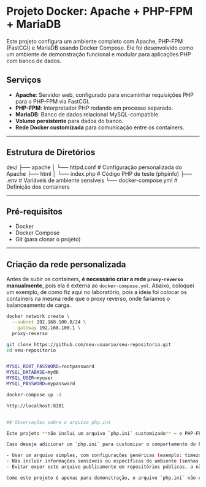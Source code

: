 # Projeto Docker: Apache + PHP-FPM + MariaDB

Este projeto configura um ambiente completo com Apache, PHP-FPM (FastCGI) e MariaDB usando Docker Compose. Ele foi desenvolvido como um ambiente de demonstração funcional e modular para aplicações PHP com banco de dados.

## Serviços

- **Apache**: Servidor web, configurado para encaminhar requisições PHP para o PHP-FPM via FastCGI.
- **PHP-FPM**: Interpretador PHP rodando em processo separado.
- **MariaDB**: Banco de dados relacional MySQL-compatible.
- **Volume persistente** para dados do banco.
- **Rede Docker customizada** para comunicação entre os containers.

---

## Estrutura de Diretórios
dev/
├── apache
│ └── httpd.conf # Configuração personalizada do Apache
├── html
│ └── index.php # Código PHP de teste (phpinfo)
├── .env # Variáveis de ambiente sensíveis
└── docker-compose.yml # Definição dos containers


---

## Pré-requisitos

- Docker
- Docker Compose
- Git (para clonar o projeto)

---

## Criação da rede personalizada

Antes de subir os containers, **é necessário criar a rede `proxy-reverso` manualmente**, pois ela é externa ao `docker-compose.yml`.
Abaixo, coloquei um exemplo, de como fiz aqui no laboratório, pois a ideia foi colocar os containers na mesma rede que o proxy reverso, onde faríamos o balanceamento de carga.

```bash
docker network create \
  --subnet 192.168.100.0/24 \
  --gateway 192.168.100.1 \
  proxy-reverso

git clone https://github.com/seu-usuario/seu-repositorio.git
cd seu-repositorio


MYSQL_ROOT_PASSWORD=rootpassword
MYSQL_DATABASE=mydb
MYSQL_USER=myuser
MYSQL_PASSWORD=mypassword

docker-compose up -d

http://localhost:8181


## Observações sobre o arquivo php.ini

Este projeto **não inclui um arquivo `php.ini` customizado** — o PHP-FPM utiliza as configurações padrão do container oficial `php:8.2-fpm`.

Caso deseje adicionar um `php.ini` para customizar o comportamento do PHP, recomendamos:

- Usar um arquivo simples, com configurações genéricas (exemplo: timezone, limites de upload, nível de erros)
- Não incluir informações sensíveis ou específicas do ambiente (senhas, paths privados)
- Evitar expor este arquivo publicamente em repositórios públicos, a não ser que seja para demonstração, sem dados confidenciais

Como este projeto é apenas para demonstração, o arquivo `php.ini` não está incluído para manter o exemplo mais limpo e simples.


